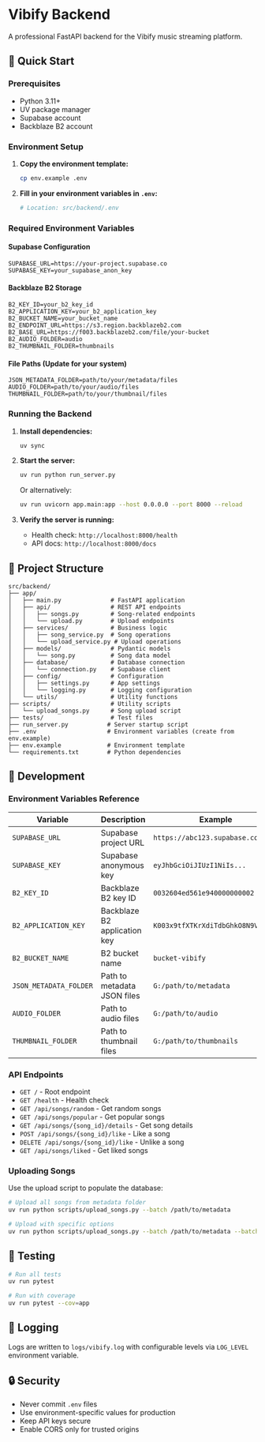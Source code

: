 # Vibify Backend

A professional FastAPI backend for the Vibify music streaming platform.

## 🚀 Quick Start

### Prerequisites
- Python 3.11+
- UV package manager
- Supabase account
- Backblaze B2 account

### Environment Setup

1. **Copy the environment template:**
   ```bash
   cp env.example .env
   ```

2. **Fill in your environment variables in `.env`:**
   ```bash
   # Location: src/backend/.env
   ```

### Required Environment Variables

#### Supabase Configuration
```env
SUPABASE_URL=https://your-project.supabase.co
SUPABASE_KEY=your_supabase_anon_key
```

#### Backblaze B2 Storage
```env
B2_KEY_ID=your_b2_key_id
B2_APPLICATION_KEY=your_b2_application_key
B2_BUCKET_NAME=your_bucket_name
B2_ENDPOINT_URL=https://s3.region.backblazeb2.com
B2_BASE_URL=https://f003.backblazeb2.com/file/your-bucket
B2_AUDIO_FOLDER=audio
B2_THUMBNAIL_FOLDER=thumbnails
```

#### File Paths (Update for your system)
```env
JSON_METADATA_FOLDER=path/to/your/metadata/files
AUDIO_FOLDER=path/to/your/audio/files
THUMBNAIL_FOLDER=path/to/your/thumbnail/files
```

### Running the Backend

1. **Install dependencies:**
   ```bash
   uv sync
   ```

2. **Start the server:**
   ```bash
   uv run python run_server.py
   ```

   Or alternatively:
   ```bash
   uv run uvicorn app.main:app --host 0.0.0.0 --port 8000 --reload
   ```

3. **Verify the server is running:**
   - Health check: `http://localhost:8000/health`
   - API docs: `http://localhost:8000/docs`

## 📁 Project Structure

```
src/backend/
├── app/
│   ├── main.py              # FastAPI application
│   ├── api/                 # REST API endpoints
│   │   ├── songs.py         # Song-related endpoints
│   │   └── upload.py        # Upload endpoints
│   ├── services/            # Business logic
│   │   ├── song_service.py  # Song operations
│   │   └── upload_service.py # Upload operations
│   ├── models/              # Pydantic models
│   │   └── song.py          # Song data model
│   ├── database/            # Database connection
│   │   └── connection.py    # Supabase client
│   ├── config/              # Configuration
│   │   ├── settings.py      # App settings
│   │   └── logging.py       # Logging configuration
│   └── utils/               # Utility functions
├── scripts/                 # Utility scripts
│   └── upload_songs.py      # Song upload script
├── tests/                   # Test files
├── run_server.py           # Server startup script
├── .env                    # Environment variables (create from env.example)
├── env.example             # Environment template
└── requirements.txt        # Python dependencies
```

## 🔧 Development

### Environment Variables Reference

| Variable | Description | Example |
|----------|-------------|---------|
| `SUPABASE_URL` | Supabase project URL | `https://abc123.supabase.co` |
| `SUPABASE_KEY` | Supabase anonymous key | `eyJhbGciOiJIUzI1NiIs...` |
| `B2_KEY_ID` | Backblaze B2 key ID | `0032604ed561e940000000002` |
| `B2_APPLICATION_KEY` | Backblaze B2 application key | `K003x9tfXTKrXdiTdbGhkO8N9Vgz4BI` |
| `B2_BUCKET_NAME` | B2 bucket name | `bucket-vibify` |
| `JSON_METADATA_FOLDER` | Path to metadata JSON files | `G:/path/to/metadata` |
| `AUDIO_FOLDER` | Path to audio files | `G:/path/to/audio` |
| `THUMBNAIL_FOLDER` | Path to thumbnail files | `G:/path/to/thumbnails` |

### API Endpoints

- `GET /` - Root endpoint
- `GET /health` - Health check
- `GET /api/songs/random` - Get random songs
- `GET /api/songs/popular` - Get popular songs
- `GET /api/songs/{song_id}/details` - Get song details
- `POST /api/songs/{song_id}/like` - Like a song
- `DELETE /api/songs/{song_id}/like` - Unlike a song
- `GET /api/songs/liked` - Get liked songs

### Uploading Songs

Use the upload script to populate the database:

```bash
# Upload all songs from metadata folder
uv run python scripts/upload_songs.py --batch /path/to/metadata

# Upload with specific options
uv run python scripts/upload_songs.py --batch /path/to/metadata --batch-size 50 --skip-older
```

## 🧪 Testing

```bash
# Run all tests
uv run pytest

# Run with coverage
uv run pytest --cov=app
```

## 📝 Logging

Logs are written to `logs/vibify.log` with configurable levels via `LOG_LEVEL` environment variable.

## 🔒 Security

- Never commit `.env` files
- Use environment-specific values for production
- Keep API keys secure
- Enable CORS only for trusted origins

